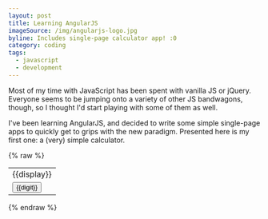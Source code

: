 ```yaml
---
layout: post
title: Learning AngularJS
imageSource: /img/angularjs-logo.jpg
byline: Includes single-page calculator app! :0
category: coding
tags:
  - javascript
  - development
---
```


Most of my time with JavaScript has been spent with vanilla JS or jQuery. Everyone seems to be jumping onto a variety of other JS bandwagons, though, so I thought I'd start playing with some of them as well.

I've been learning AngularJS, and decided to write some simple single-page apps to quickly get to grips with the new paradigm. Presented here is my first one: a (very) simple calculator.

<script type="text/javascript" src="https://ajax.googleapis.com/ajax/libs/angularjs/1.2.32/angular.min.js"></script>
<script type="text/javascript" src="http://127.0.0.1:4000/js/calc.js"></script>
<link type="text/css" rel="stylesheet" href="http://127.0.0.1:4000/css/calc.css">
{% raw %}
<div class="calc" ng-app="calc-app">
  <div ng-controller="calc-controller">
    <table>
      <tbody>
        <tr><td colspan="4" align="right" class="display">{{display}}</td></tr>
        <tr ng-repeat="row in buttons"><td ng-repeat="digit in row"><button class="calcButton" ng-click="push(digit)">{{digit}}</button></td></tr>
      </tbody>
    </table>
  </div>
</div>
{% endraw %}
